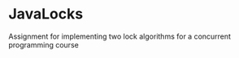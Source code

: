 JavaLocks
=========

Assignment for implementing two lock algorithms for a concurrent programming course
